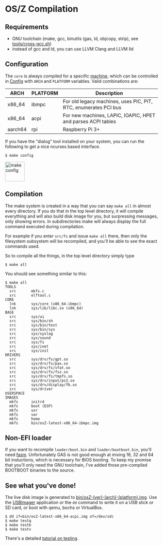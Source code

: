 OS/Z Compilation
================

Requirements
------------

- GNU toolchain (make, gcc, binutils (gas, ld, objcopy, strip), see [tools/cross-gcc.sh](https://gitlab.com/bztsrc/osz/blob/master/tools/cross-gcc.sh))
- instead of gcc and ld, you can use LLVM Clang and LLVM lld

Configuration
-------------

The `core` is always compiled for a specific [machine](https://gitlab.com/bztsrc/osz/blob/master/docs/porting.md),
which can be controlled in [Config](https://gitlab.com/bztsrc/osz/blob/master/Config) with `ARCH` and `PLATFORM` variables.
Valid combinations are:

| ARCH    | PLATFORM | Description |
| ------- | -------- | ----------- |
| x86_64  | ibmpc    | For old legacy machines, uses PIC, PIT, RTC, enumerates PCI bus |
| x86_64  | acpi     | For new machines, LAPIC, IOAPIC, HPET and parses ACPI tables |
| aarch64 | rpi      | Raspberry Pi 3+ |

If you have the "dialog" tool installed on your system, you can run the following to get a nice ncurses based interface.

```shell
$ make config
```

<img height="64" src="https://gitlab.com/bztsrc/osz/raw/master/docs/oszcfg1.png" alt="make config">


Compilation
-----------

The make system is created in a way that you can say `make all` in almost every directory. If you do that in the top level
directory, it will compile everything and will also build disk image for you, but surpressing messages, only showing errors.
In subdirectories make will always display the full command executed during compilation.

For example if you enter `src/fs` and issue `make all` there, then only the filesystem subsystem will be recompiled, and
you'll be able to see the exact commands used.

So to compile all the things, in the top level directory simply type

```shell
$ make all
```

You should see something similar to this:

```
$ make all
TOOLS
  src		mkfs.c
  src		elftool.c
CORE
  lnk		sys/core (x86_64-ibmpc)
  lnk		sys/lib/libc.so (x86_64)
BASE
  src		sys/ui
  src		sys/bin/sh
  src		sys/bin/test
  src		sys/bin/sys
  src		sys/syslog
  src		sys/sound
  src		sys/fs
  src		sys/inet
  src		sys/init
DRIVERS
  src		sys/drv/fs/gpt.so
  src		sys/drv/fs/pax.so
  src		sys/drv/fs/vfat.so
  src		sys/drv/fs/fsz.so
  src		sys/drv/fs/tmpfs.so
  src		sys/drv/input/ps2.so
  src		sys/drv/display/fb.so
  src		sys/driver
USERSPACE
IMAGES
  mkfs		initrd
  mkfs		boot (ESP)
  mkfs		usr
  mkfs		var
  mkfs		home
  mkfs		bin/osZ-latest-x86_64-ibmpc.img
```

Non-EFI loader
--------------

If you want to recompile `loader/boot.bin` and `loader/bootboot.bin`, you'll need [fasm](http://flatassembler.net).
Unfortunately GAS is not good enough at mixing 16, 32 and 64 bit instuctions, which is necessary for BIOS booting. To keep
my promise that you'll only need the GNU toolchain, I've added those pre-compiled BOOTBOOT binaries to the source.

See what you've done!
---------------------

The live disk image is generated to [bin/osZ-(ver)-(arch)-(platform).img](https://gitlab.com/bztsrc/osz/blob/master/bin). Use the
[USBImager](https://gitlab.com/bztsrc/usbimager) application or the `dd` command to write it on a USB stick or SD card, or boot
with qemu, bochs or VirtualBox.

```
$ dd if=bin/osZ-latest-x86_64-acpi.img of=/dev/sdc
$ make testq
$ make testb
$ make testv
```

There's a detailed [tutorial on testing](https://gitlab.com/bztsrc/osz/blob/master/docs/howto1-testing.md).
